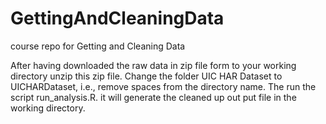 # GettingAndCleaningData
course repo for Getting and Cleaning Data

After having downloaded the raw data in zip file form to your working directory unzip this zip file. 
Change the folder UIC HAR Dataset to UICHARDataset, i.e., remove spaces from the directory name.
The run the script run_analysis.R. it will generate the cleaned up out put file in the working directory.
